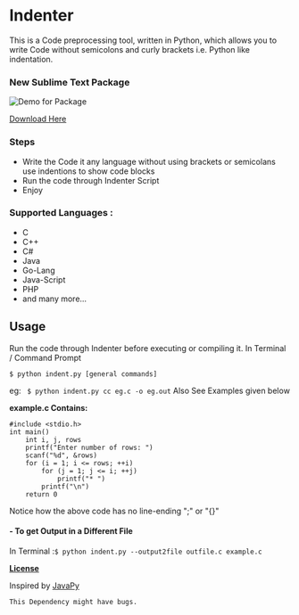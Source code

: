 # Indenter
This is a Code preprocessing tool, written in Python, which allows you to write Code without semicolons and curly brackets i.e. Python like indentation.
### New Sublime Text Package
![Demo for Package](demo.gif)


[Download Here](https://packagecontrol.io/packages/Indentor)

### Steps
- Write the Code it any language without using brackets or semicolans use indentions to show code blocks
- Run the code through Indenter Script
- Enjoy


### Supported Languages :
- C
- C++
- C#
- Java
- Go-Lang
- Java-Script
- PHP
- and many more...


## Usage
Run the code through Indenter before executing or compiling it.
In Terminal / Command Prompt
```
$ python indent.py [general commands] 
```

eg: ``` $ python indent.py cc eg.c -o eg.out```
Also See Examples given below

**example.c Contains:**
```
#include <stdio.h>
int main()
	int i, j, rows
	printf("Enter number of rows: ")
	scanf("%d", &rows)
	for (i = 1; i <= rows; ++i)
		for (j = 1; j <= i; ++j)
			printf("* ")
		printf("\n")
	return 0
```
Notice how the above code has no line-ending ";" or "{}"

#### - To get Output in a Different File
In Terminal :```$ python indent.py --output2file outfile.c example.c```

**[License](LICENSE)**

Inspired by [JavaPy](https://github.com/raptor4694/JavaPy)

```This Dependency might have bugs.```
